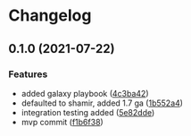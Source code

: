 # Changelog

## 0.1.0 (2021-07-22)


### Features

* added galaxy playbook ([4c3ba42](https://www.github.com/devops-adeel/app-img-vault-raft/commit/4c3ba42be36b1f30a1a0c9d2ca2df734fe5c4930))
* defaulted to shamir, added 1.7 ga ([1b552a4](https://www.github.com/devops-adeel/app-img-vault-raft/commit/1b552a43892fd345463343a067a847605f4df135))
* integration testing added ([5e82dde](https://www.github.com/devops-adeel/app-img-vault-raft/commit/5e82dde65e79b388c07c0bced7ef2ef0ca14fde9))
* mvp commit ([f1b6f38](https://www.github.com/devops-adeel/app-img-vault-raft/commit/f1b6f38919ca2fec9cb0c0aa7688a53253d5e81f))
